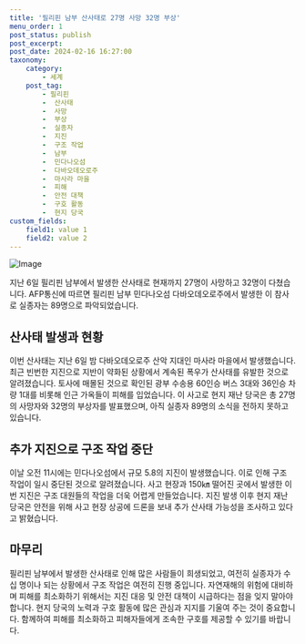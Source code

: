 ```yaml
---
title: '필리핀 남부 산사태로 27명 사망 32명 부상'
menu_order: 1
post_status: publish
post_excerpt: 
post_date: 2024-02-16 16:27:00
taxonomy:
    category:
        - 세계
    post_tag:
        - 필리핀
        -  산사태
        -  사망
        -  부상
        -  실종자
        -  지진
        -  구조 작업
        -  남부
        -  민다나오섬
        -  다바오데오로주
        -  마사라 마을
        -  피해
        -  안전 대책
        -  구호 활동
        -  현지 당국
custom_fields:
    field1: value 1
    field2: value 2
---
```


![Image](https://imgnews.pstatic.net/image/366/2024/02/10/0000969698_001_20240210195201400.jpg?type=w647)

지난 6일 필리핀 남부에서 발생한 산사태로 현재까지 27명이 사망하고 32명이 다쳤습니다. AFP통신에 따르면 필리핀 남부 민다나오섬 다바오데오로주에서 발생한 이 참사로 실종자는 89명으로 파악되었습니다. 
## 산사태 발생과 현황
이번 산사태는 지난 6일 밤 다바오데오로주 산악 지대인 마사라 마을에서 발생했습니다. 최근 빈번한 지진으로 지반이 약화된 상황에서 계속된 폭우가 산사태를 유발한 것으로 알려졌습니다. 토사에 매몰된 것으로 확인된 광부 수송용 60인승 버스 3대와 36인승 차량 1대를 비롯해 인근 가옥들이 피해를 입었습니다.
이 사고로 현지 재난 당국은 총 27명의 사망자와 32명의 부상자를 발표했으며, 아직 실종자 89명의 소식을 전하지 못하고 있습니다.
## 추가 지진으로 구조 작업 중단
이날 오전 11시에는 민다나오섬에서 규모 5.8의 지진이 발생했습니다. 이로 인해 구조 작업이 일시 중단된 것으로 알려졌습니다. 사고 현장과 150㎞ 떨어진 곳에서 발생한 이번 지진은 구조 대원들의 작업을 더욱 어렵게 만들었습니다.
지진 발생 이후 현지 재난 당국은 안전을 위해 사고 현장 상공에 드론을 보내 추가 산사태 가능성을 조사하고 있다고 밝혔습니다.
## 마무리
필리핀 남부에서 발생한 산사태로 인해 많은 사람들이 희생되었고, 여전히 실종자가 수십 명이나 되는 상황에서 구조 작업은 여전히 진행 중입니다. 자연재해의 위험에 대비하며 피해를 최소화하기 위해서는 지진 대응 및 안전 대책이 시급하다는 점을 잊지 말아야 합니다. 현지 당국의 노력과 구호 활동에 많은 관심과 지지를 기울여 주는 것이 중요합니다. 함께하여 피해를 최소화하고 피해자들에게 조속한 구호를 제공할 수 있기를 바랍니다.
